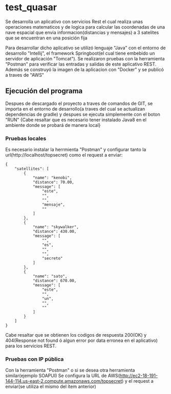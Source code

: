 # test_quasar
Se desarrolla un aplicativo con servicios Rest el cual realiza unas operaciones matematicos y de logica para calcular las coordenadas de una nave espacial que envia informacion(distancias y mensajes) a 3 satelites que se encuentran en una posición fija

Para desarrollar dicho aplicativo se utilizó lenguaje "Java" con el entorno de desarrollo "Intellij", el framework Springboot(el cual tiene embebido un servidor de aplicación "Tomcat").
Se realizaron pruebas con la herramienta "Postman" para verificar las entradas y salidas de este aplicativo REST.
Además se construyó la imagen de la aplicacion con "Docker" y se publicó a traves de "AWS"

## Ejecución del programa
Despues de descargado el proyecto a traves de comandos de GIT, se importa en el entorno de desarrollo(a traves del cual se actualizan dependencias de gradle) y despues se ejecuta simplemente con el boton "RUN"
{Cabe resaltar que es necesario tener instalado Java8 en el ambiente donde se probará de manera local}

### Pruebas locales
Es necesario instalar la herrmienta "Postman" y configurar tanto la url(http://localhost/topsecret) como el request a enviar:
```
{
    "satellites": [
        {
            "name": "kenobi",
            "distance": 70.00,
            "message": [
                "este",
                "",
                "",
                "mensaje",
                ""
            ]
        },
        {
            "name": "skywalker",
            "distance": 430.00,
            "message": [
                "",
                "es",
                "",
                "",
                "secreto"
            ]
        },
        {
            "name": "sato",
            "distance": 670.00,
            "message": [
                "este",
                "",
                "un",
                "",
                ""
            ]
        }
    ]
}
```
Cabe resaltar que se obtienen los codigos de respuesta 200(OK) y 404(Response not found ó algun error por data erronea en el aplicativo) para los servicios REST. 

### Pruebas con IP pública
Con la herramienta "Postman" o si se desea otra herramienta similar(ejemplo SOAPUI)
Se configura la URL de AWS(http://ec2-18-191-144-114.us-east-2.compute.amazonaws.com/topsecret) 
y el request a enviar(se utiliza el mismo del ítem anterior)


